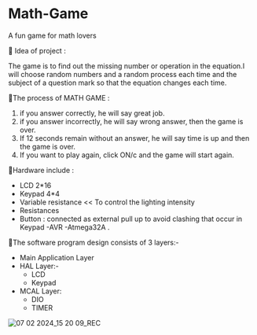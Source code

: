 # Math-Game
A fun game for math lovers

🔻 Idea of project :

The game is to find out the missing number or operation in the equation.I will choose random numbers and a random process each time and the subject of a question mark so that the equation changes each time.

🔻The process of MATH GAME :
1) if you answer correctly, he will say great job.
2) if you answer incorrectly, he will say wrong answer, then the game is over.
3) If 12 seconds remain without an answer, he will say time is up and then the game is over.
4) If you want to play again, click ON/c and the game will start again.

🔻Hardware include :

- LCD 2*16 
- Keypad 4*4
- Variable resistance << To control the lighting intensity
- Resistances
- Button : connected as external pull up to avoid clashing that occur in Keypad
-AVR
-Atmega32A .

🔻The software program design consists of 3 layers:-
 - Main Application Layer
 - HAL Layer:-
    - LCD 
    - Keypad
- MCAL Layer:
   - DIO
   - TIMER

![07 02 2024_15 20 09_REC](https://github.com/gehadahmed23/Math-Game/assets/123056355/8fe6779d-7818-4ebe-901d-0936590eae93)
